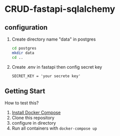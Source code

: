 # CRUD-fastapi-sqlalchemy

## configuration

1. Create directory name "data" in postgres

    ```bash
    cd postgres
    mkdir data
    cd ..
    ```
2. Create .env in fastapi then config secret key

    `SECRET_KEY = 'your secrete key'`

## Getting Start

How to test this?

1. [Install Docker Compose](https://docs.docker.com/compose/install/)
2. Clone this repository
3. configure in directory
4. Run all containers with `docker-compose up`
    

